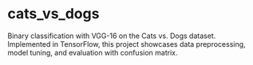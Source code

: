 # cats_vs_dogs
Binary classification with VGG-16 on the Cats vs. Dogs dataset. Implemented in TensorFlow, this project showcases data preprocessing, model tuning, and evaluation with confusion matrix.
